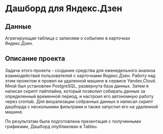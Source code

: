 # Дашборд для Яндекс.Дзен
## Данные
Агрегирующая таблица с записями о событиях в карточках Яндекс.Дзен.
## Описание проекта
Задача этого проекта - создание средства для еженедельного анализа взаимодействий пользователей с карточками Яндекс.Дзен.
Работу над этим проектом я провел на удаленной машине в сервисе Yandex.Cloud. Мной
был установлен PostgreSQL, развернута база данных. Затем я написал скрипт пайплайна,
который позволил собирать данные за определенный временной период, и настроил его
автономную работу через crontab. Для визуализации собранных данных я написал скрипт
дашборда с несколькими фильтрами и также запустил его на удаленной машине. 

По результатам была подготовлена презентация с полученными графиками, Дашборд опубликован в Tableu.
